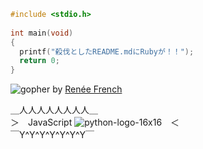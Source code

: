 ```C
#include <stdio.h>
 
int main(void)
{
  printf("殺伐としたREADME.mdにRubyが！！");
  return 0;
}

```

![gopher](https://user-images.githubusercontent.com/13159978/197325819-bd792a0c-9868-4085-956c-8b1dd8a7841b.png)
by [Renée French](http://reneefrench.blogspot.com/)

＿人人人人人人人人＿   
＞　JavaScript ![python-logo-16x16](https://user-images.githubusercontent.com/13159978/197326893-12436dd5-ca67-4af2-a106-016b05bae868.png)　＜   
￣Y^Y^Y^Y^Y^Y^Y￣ 
